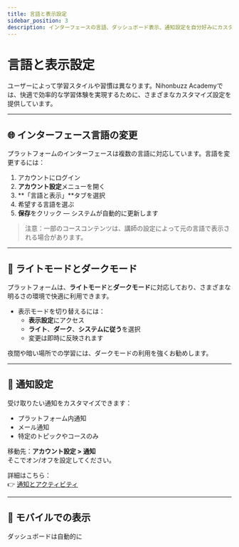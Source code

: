 ```yaml
---
title: 言語と表示設定
sidebar_position: 3
description: インターフェースの言語、ダッシュボード表示、通知設定を自分好みにカスタマイズする方法をご紹介します。
---
```


# 言語と表示設定

ユーザーによって学習スタイルや習慣は異なります。Nihonbuzz Academyでは、快適で効率的な学習体験を実現するために、さまざまなカスタマイズ設定を提供しています。

---

## 🌐 インターフェース言語の変更

プラットフォームのインターフェースは複数の言語に対応しています。言語を変更するには：

1. アカウントにログイン
2. **アカウント設定**メニューを開く
3. **「言語と表示」**タブを選択
4. 希望する言語を選ぶ
5. **保存**をクリック — システムが自動的に更新します

> 注意：一部のコースコンテンツは、講師の設定によって元の言語で表示される場合があります。

---

## 🎨 ライトモードとダークモード

プラットフォームは、**ライトモード**と**ダークモード**に対応しており、さまざまな明るさの環境で快適に利用できます。

- 表示モードを切り替えるには：
  - **表示設定**にアクセス
  - **ライト**、**ダーク**、**システムに従う**を選択
  - 変更は即時に反映されます

夜間や暗い場所での学習には、ダークモードの利用を強くお勧めします。

---

## 🔔 通知設定

受け取りたい通知をカスタマイズできます：

- プラットフォーム内通知
- メール通知
- 特定のトピックやコースのみ

移動先：**アカウント設定 > 通知**  
そこでオン/オフを設定してください。

詳細はこちら：  
👉 [通知とアクティビティ](../komunitas/notifikasi.md)

---

## 📱 モバイルでの表示

ダッシュボードは自動的に
